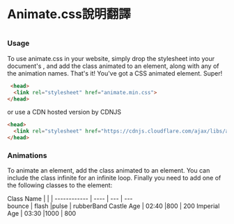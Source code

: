 
<h1>Animate.css說明翻譯<h1>
  
 <h3>Usage</h3>
<p>To use animate.css in your website, simply drop the stylesheet into your document's <head>, and add the class animated to an element, along with any of the animation names. That's it! You've got a CSS animated element. Super!</p>
  

```html
 <head>
  <link rel="stylesheet" href="animate.min.css">
</head> 
```

<p>
  or use a CDN hosted version by CDNJS </p>

```html
<head>
  <link rel="stylesheet" href="https://cdnjs.cloudflare.com/ajax/libs/animate.css/3.7.2/animate.min.css">
</head>
```

<h3>Animations</h3>
<p>To animate an element, add the class animated to an element. You can include the class infinite for an infinite loop. Finally you need to add one of the following classes to the element:</p>


Class Name    |       |      | 
------------  | ----  | ---  | ---  
bounce        | flash |pulse | rubberBand 
Castle Age    | 02:40 |800   | 200 
Imperial Age  | 03:30 |1000  | 800 
